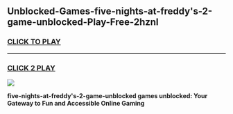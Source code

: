
## Unblocked-Games-five-nights-at-freddy's-2-game-unblocked-Play-Free-2hznl
<h3>
<a href="https://premium76.site?title=five-nights-at-freddy's-2-game-unblocked&ref=21A">CLICK TO PLAY</a></h3>
<hr>

<h3>
<a href="https://premium76.site?title=five-nights-at-freddy's-2-game-unblocked&ref=21A">CLICK 2 PLAY</a>
  
</h3>

<a href="https://premium76.site?title=five-nights-at-freddy's-2-game-unblocked&ref=21A"><img src="https://clearcache.store/games.png"></a>


**five-nights-at-freddy's-2-game-unblocked games unblocked: Your Gateway to Fun and Accessible Online Gaming**
